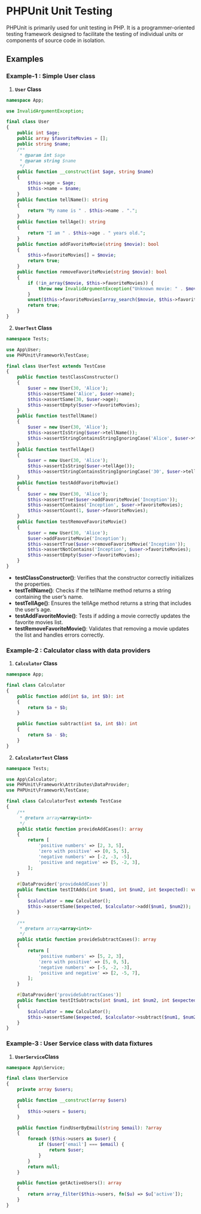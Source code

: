 # PHPUnit Unit Testing

PHPUnit is primarily used for unit testing in PHP. It is a programmer-oriented testing framework designed to facilitate the testing of individual units or components of source code in isolation.

## Examples

### Example-1 : Simple User class

1. **`User` Class**

```php
namespace App;

use InvalidArgumentException;

final class User
{
    public int $age;
    public array $favoriteMovies = [];
    public string $name;
    /**
     * @param int $age
     * @param string $name
     */
    public function __construct(int $age, string $name)
    {
        $this->age = $age;
        $this->name = $name;
    }
    public function tellName(): string
    {
        return "My name is " . $this->name . ".";
    }
    public function tellAge(): string
    {
        return "I am " . $this->age . " years old.";
    }
    public function addFavoriteMovie(string $movie): bool
    {
        $this->favoriteMovies[] = $movie;
        return true;
    }
    public function removeFavoriteMovie(string $movie): bool
    {
        if (!in_array($movie, $this->favoriteMovies)) {
            throw new InvalidArgumentException("Unknown movie: " . $movie);
        }
        unset($this->favoriteMovies[array_search($movie, $this->favoriteMovies)]);
        return true;
    }
}
```


2. **`UserTest` Class**

```php
namespace Tests;

use App\User;
use PHPUnit\Framework\TestCase;

final class UserTest extends TestCase
{
    public function testClassConstructor()
    {
        $user = new User(30, 'Alice');
        $this->assertSame('Alice', $user->name);
        $this->assertSame(30, $user->age);
        $this->assertEmpty($user->favoriteMovies);
    }
    public function testTellName()
    {
        $user = new User(30, 'Alice');
        $this->assertIsString($user->tellName());
        $this->assertStringContainsStringIgnoringCase('Alice', $user->tellName());
    }
    public function testTellAge()
    {
        $user = new User(30, 'Alice');
        $this->assertIsString($user->tellAge());
        $this->assertStringContainsStringIgnoringCase('30', $user->tellAge());
    }
    public function testAddFavoriteMovie()
    {
        $user = new User(30, 'Alice');
        $this->assertTrue($user->addFavoriteMovie('Inception'));
        $this->assertContains('Inception', $user->favoriteMovies);
        $this->assertCount(1, $user->favoriteMovies);
    }
    public function testRemoveFavoriteMovie()
    {
        $user = new User(30, 'Alice');
        $user->addFavoriteMovie('Inception');
        $this->assertTrue($user->removeFavoriteMovie('Inception'));
        $this->assertNotContains('Inception', $user->favoriteMovies);
        $this->assertEmpty($user->favoriteMovies);
    }
}
```

- **testClassConstructor()**: Verifies that the constructor correctly initializes the properties.
- **testTellName()**: Checks if the tellName method returns a string containing the user’s name.
- **testTellAge()**: Ensures the tellAge method returns a string that includes the user’s age.
- **testAddFavoriteMovie()**: Tests if adding a movie correctly updates the favorite movies list.
- **testRemoveFavoriteMovie()**: Validates that removing a movie updates the list and handles errors correctly.

### Example-2 : Calculator class with data providers

1. **`Calculator` Class**

```php
namespace App;

final class Calculator
{
    public function add(int $a, int $b): int
    {
        return $a + $b;
    }

    public function subtract(int $a, int $b): int
    {
        return $a - $b;
    }
}

```

2. **`CalculatorTest` Class**

```php
namespace Tests;

use App\Calculator;
use PHPUnit\Framework\Attributes\DataProvider;
use PHPUnit\Framework\TestCase;

final class CalculatorTest extends TestCase
{
    /**
     * @return array<array<int>>
     */
    public static function provideAddCases(): array
    {
        return [
            'positive numbers' => [2, 3, 5],
            'zero with positive' => [0, 5, 5],
            'negative numbers' => [-2, -3, -5],
            'positive and negative' => [5, -2, 3],
        ];
    }

    #[DataProvider('provideAddCases')]
    public function testItAdds(int $num1, int $num2, int $expected): void
    {
        $calculator = new Calculator();
        $this->assertSame($expected, $calculator->add($num1, $num2));
    }

    /**
     * @return array<array<int>>
     */
    public static function provideSubtractCases(): array
    {
        return [
            'positive numbers' => [5, 2, 3],
            'zero with positive' => [5, 0, 5],
            'negative numbers' => [-5, -2, -3],
            'positive and negative' => [2, -5, 7],
        ];
    }

    #[DataProvider('provideSubtractCases')]
    public function testItSubtracts(int $num1, int $num2, int $expected): void
    {
        $calculator = new Calculator();
        $this->assertSame($expected, $calculator->subtract($num1, $num2));
    }
}
```


### Example-3 : User Service class with data fixtures

1. **`UserService`Class**

```php
namespace App\Service;

final class UserService
{
    private array $users;

    public function __construct(array $users)
    {
        $this->users = $users;
    }

    public function findUserByEmail(string $email): ?array
    {
        foreach ($this->users as $user) {
            if ($user['email'] === $email) {
                return $user;
            }
        }
        return null;
    }

    public function getActiveUsers(): array
    {
        return array_filter($this->users, fn($u) => $u['active']);
    }
}
```

